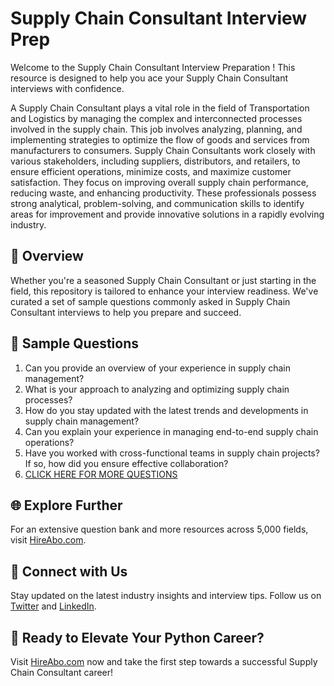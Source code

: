 # Supply Chain Consultant Interview Prep

Welcome to the Supply Chain Consultant Interview Preparation ! This resource is designed to help you ace your Supply Chain Consultant interviews with confidence.

A Supply Chain Consultant plays a vital role in the field of Transportation and Logistics by managing the complex and interconnected processes involved in the supply chain. This job involves analyzing, planning, and implementing strategies to optimize the flow of goods and services from manufacturers to consumers. Supply Chain Consultants work closely with various stakeholders, including suppliers, distributors, and retailers, to ensure efficient operations, minimize costs, and maximize customer satisfaction. They focus on improving overall supply chain performance, reducing waste, and enhancing productivity. These professionals possess strong analytical, problem-solving, and communication skills to identify areas for improvement and provide innovative solutions in a rapidly evolving industry.

## 🚀 Overview

Whether you're a seasoned Supply Chain Consultant or just starting in the field, this repository is tailored to enhance your interview readiness. We've curated a set of sample questions commonly asked in Supply Chain Consultant interviews to help you prepare and succeed.

## 📝 Sample Questions

1. Can you provide an overview of your experience in supply chain management?
2. What is your approach to analyzing and optimizing supply chain processes?
3. How do you stay updated with the latest trends and developments in supply chain management?
4. Can you explain your experience in managing end-to-end supply chain operations?
5. Have you worked with cross-functional teams in supply chain projects? If so, how did you ensure effective collaboration?
6. [CLICK HERE FOR MORE QUESTIONS](https://hireabo.com/job/23_1_11/Supply%20Chain%20Consultant)

## 🌐 Explore Further

For an extensive question bank and more resources across 5,000 fields, visit [HireAbo.com](https://www.hireabo.com).

## 📱 Connect with Us

Stay updated on the latest industry insights and interview tips. Follow us on [Twitter](https://twitter.com/hireabo) and [LinkedIn](https://www.linkedin.com/in/hire-abo-3609972a8/).

## 🚀 Ready to Elevate Your Python Career?

Visit [HireAbo.com](https://www.hireabo.com) now and take the first step towards a successful Supply Chain Consultant career!
